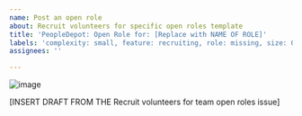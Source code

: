 ```yaml
---
name: Post an open role
about: Recruit volunteers for specific open roles template
title: 'PeopleDepot: Open Role for: [Replace with NAME OF ROLE]'
labels: 'complexity: small, feature: recruiting, role: missing, size: 0.25pt'
assignees: ''

---
```


![image](https://github.com/hackforla/peopledepot/assets/37763229/2c015a09-db52-4e39-b370-2bb73bdf6f1d)

[INSERT DRAFT FROM THE Recruit volunteers for team open roles issue]
